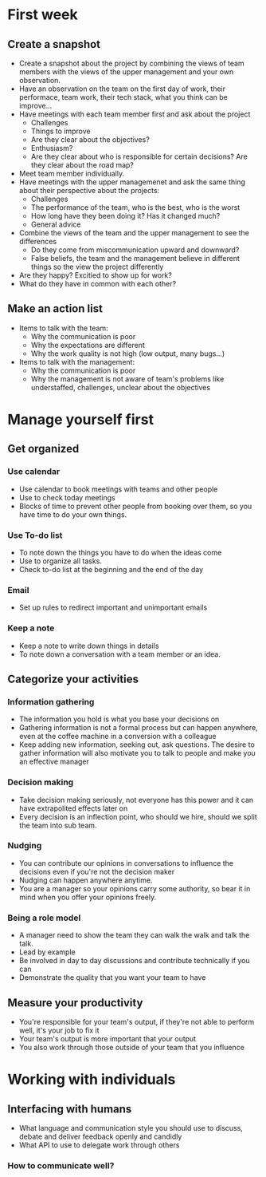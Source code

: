 # First week
## Create a snapshot
- Create a snapshot about the project by combining the views of team members with the views of the upper management and your own observation.
- Have an observation on the team on the first day of work, their performace, team work, their tech stack, what you think can be improve...
- Have meetings with each team member first and ask about the project
  - Challenges
  - Things to improve
  - Are they clear about the objectives?
  - Enthusiasm? 
  - Are they clear about who is responsible for certain decisions? Are they clear about the road map?
- Meet team member individually.
- Have meetings with the upper managemenet and ask the same thing about their perspective about the projects:
  - Challenges
  - The performance of the team, who is the best, who is the worst
  - How long have they been doing it? Has it changed much?
  - General advice
- Combine the views of the team and the upper management to see the differences
  - Do they come from miscommunication upward and downward?
  - False beliefs, the team and the management believe in different things so the view the project differently
- Are they happy? Excitied to show up for work?
- What do they have in common with each other?

## Make an action list
- Items to talk with the team:
  - Why the communication is poor
  - Why the expectations are different
  - Why the work quality is not high (low output, many bugs...)
- Items to talk with the management:
  - Why the communication is poor
  - Why the management is not aware of team's problems like understaffed, challenges, unclear about the objectives

# Manage yourself first
## Get organized
### Use calendar
- Use calendar to book meetings with teams and other people
- Use to check today meetings
- Blocks of time to prevent other people from booking over them, so you have time to do your own things.
### Use To-do list
- To note down the things you have to do when the ideas come
- Use to organize all tasks.
- Check to-do list at the beginning and the end of the day
### Email
- Set up rules to redirect important and unimportant emails
### Keep a note
- Keep a note to write down things in details
- To note down a conversation with a team member or an idea.

## Categorize your activities
### Information gathering
- The information you hold is what you base your decisions on
- Gathering information is not a formal process but can happen anywhere, even at the coffee machine in a conversion with a colleague
- Keep adding new information, seeking out, ask questions. The desire to gather information will also motivate you to talk to people and make you an effective manager
### Decision making
- Take decision making seriously, not everyone has this power and it can have extrapolited effects later on
- Every decision is an inflection point, who should we hire, should we split the team into sub team.
### Nudging
- You can contribute our opinions in conversations to influence the decisions even if you're not the decision maker
- Nudging can happen anywhere anytime.
- You are a manager so your opinions carry some authority, so bear it in mind when you offer your opinions freely.
### Being a role model
- A manager need to show the team they can walk the walk and talk the talk.
- Lead by example
- Be involved in day to day discussions and contribute technically if you can
- Demonstrate the quality that you want your team to have

## Measure your productivity
- You're responsible for your team's output, if they're not able to perform well, it's your job to fix it
- Your team's output is more important that your output
- You also work through those outside of your team that you influence

# Working with individuals
## Interfacing with humans
- What language and communication style you should use to discuss, debate and deliver feedback openly and candidly
- What API to use to delegate work through others 

### How to communicate well?
